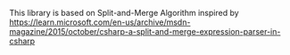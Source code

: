 This library is based on Split-and-Merge Algorithm
inspired by https://learn.microsoft.com/en-us/archive/msdn-magazine/2015/october/csharp-a-split-and-merge-expression-parser-in-csharp
